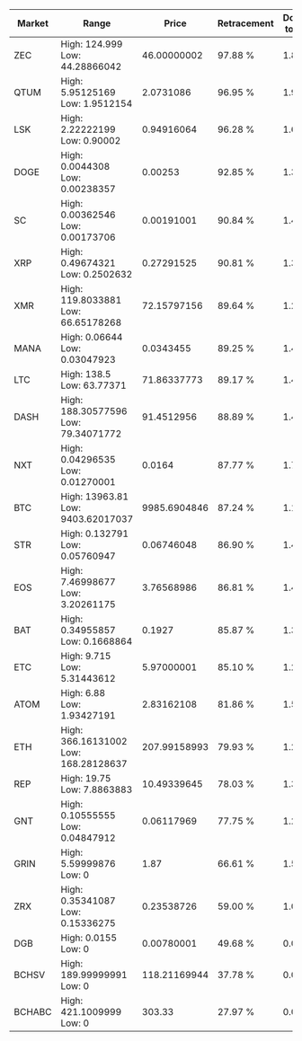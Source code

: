 | Market | Range | Price| Retracement | Doubles to 50% |
| --- | --- | --- | --- | --- |
| ZEC | High: 124.999<br />Low: 44.28866042 | 46.00000002 | 97.88 % | 1.84 |
| QTUM | High: 5.95125169<br />Low: 1.9512154 | 2.0731086 | 96.95 % | 1.91 |
| LSK | High: 2.22222199<br />Low: 0.90002 | 0.94916064 | 96.28 % | 1.64 |
| DOGE | High: 0.0044308<br />Low: 0.00238357 | 0.00253 | 92.85 % | 1.35 |
| SC | High: 0.00362546<br />Low: 0.00173706 | 0.00191001 | 90.84 % | 1.40 |
| XRP | High: 0.49674321<br />Low: 0.2502632 | 0.27291525 | 90.81 % | 1.37 |
| XMR | High: 119.8033881<br />Low: 66.65178268 | 72.15797156 | 89.64 % | 1.29 |
| MANA | High: 0.06644<br />Low: 0.03047923 | 0.0343455 | 89.25 % | 1.41 |
| LTC | High: 138.5<br />Low: 63.77371 | 71.86337773 | 89.17 % | 1.41 |
| DASH | High: 188.30577596<br />Low: 79.34071772 | 91.4512956 | 88.89 % | 1.46 |
| NXT | High: 0.04296535<br />Low: 0.01270001 | 0.0164 | 87.77 % | 1.70 |
| BTC | High: 13963.81<br />Low: 9403.62017037 | 9985.6904846 | 87.24 % | 1.17 |
| STR | High: 0.132791<br />Low: 0.05760947 | 0.06746048 | 86.90 % | 1.41 |
| EOS | High: 7.46998677<br />Low: 3.20261175 | 3.76568986 | 86.81 % | 1.42 |
| BAT | High: 0.34955857<br />Low: 0.1668864 | 0.1927 | 85.87 % | 1.34 |
| ETC | High: 9.715<br />Low: 5.31443612 | 5.97000001 | 85.10 % | 1.26 |
| ATOM | High: 6.88<br />Low: 1.93427191 | 2.83162108 | 81.86 % | 1.56 |
| ETH | High: 366.16131002<br />Low: 168.28128637 | 207.99158993 | 79.93 % | 1.28 |
| REP | High: 19.75<br />Low: 7.8863883 | 10.49339645 | 78.03 % | 1.32 |
| GNT | High: 0.10555555<br />Low: 0.04847912 | 0.06117969 | 77.75 % | 1.26 |
| GRIN | High: 5.59999876<br />Low: 0 | 1.87 | 66.61 % | 1.50 |
| ZRX | High: 0.35341087<br />Low: 0.15336275 | 0.23538726 | 59.00 % | 1.08 |
| DGB | High: 0.0155<br />Low: 0 | 0.00780001 | 49.68 % | 0.00 |
| BCHSV | High: 189.99999991<br />Low: 0 | 118.21169944 | 37.78 % | 0.00 |
| BCHABC | High: 421.1009999<br />Low: 0 | 303.33 | 27.97 % | 0.00 |
